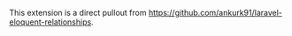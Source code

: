 This extension is a direct pullout from https://github.com/ankurk91/laravel-eloquent-relationships.

